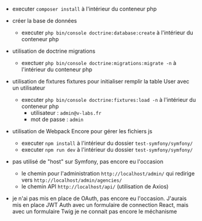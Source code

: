 - executer `composer install` à l'intérieur du conteneur php

- créer la base de données
    + executer `php bin/console doctrine:database:create` à l'intérieur du conteneur php


- utilisation de doctrine migrations
    + exectuer `php bin/console doctrine:migrations:migrate -n` à l'intérieur du conteneur php


- utilisation de fixtures fixtures pour initialiser remplir la table User avec un utilisateur
    + executer `php bin/console doctrine:fixtures:load -n` à l'intérieur du conteneur php
        * utilisateur : `admin@v-labs.fr`
        * mot de passe : `admin`


- utilisation de Webpack Encore pour gérer les fichiers js
    + executer `npm install` à l'intérieur du dossier `test-symfony/symfony/`
    + executer `npm run dev` à l'intérieur du dossier `test-symfony/symfony/`


- pas utilisé de "host" sur Symfony, pas encore eu l'occasion
    + le chemin pour l'administration `http://localhost/admin/` qui redirige vers `http://localhost/admin/agencies/`
    + le chemin API `http://localhost/api/` (utilisation de Axios)
- je n'ai pas mis en place de OAuth, pas encore eu l'occasion. J'aurais mis en place JWT Auth avec un formulaire de connection React, mais avec un formulaire Twig je ne connait pas encore le méchanisme

